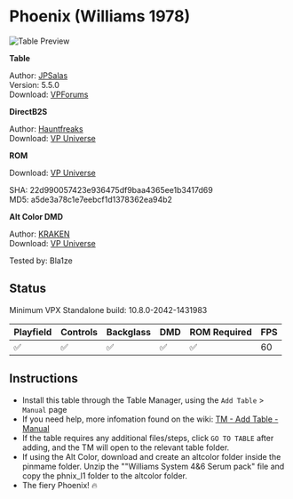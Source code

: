 # Phoenix (Williams 1978)

![Table Preview](../../images/vpx-phoenix.png)

**Table**

Author: [JPSalas](https://www.vpforums.org/index.php?showuser=277)  
Version: 5.5.0  
Download: [VPForums](https://www.vpforums.org/index.php?app=downloads&showfile=16456)

**DirectB2S**

Author: [Hauntfreaks](https://vpuniverse.com/profile/5216-hauntfreaks/)  
Download: [VP Universe](https://vpuniverse.com/files/file/21369-phoenix-williams-1978-b2s/)

**ROM**

Download: [VP Universe](https://vpuniverse.com/files/file/4744-phoenix-l-1/)  

SHA: 22d990057423e936475df9baa4365ee1b3417d69  
MD5: a5de3a78c1e7eebcf1d1378362ea94b2

**Alt Color DMD**

Author: [KRAKEN](https://vpuniverse.com/profile/24633-odinbolt/)  
Download: [VP Universe](https://vpuniverse.com/files/file/22901-williams-system-46-serum-pack/)

Tested by: Bla1ze

## Status 

Minimum VPX Standalone build: 10.8.0-2042-1431983

| Playfield | Controls | Backglass | DMD | ROM Required | FPS | 
|-----------|----------|-----------|-----|--------------|-----|
| :white_check_mark: | :white_check_mark: | :white_check_mark: | :white_check_mark: | :white_check_mark: | 60 |

## Instructions

- Install this table through the Table Manager, using the `Add Table` > `Manual` page
- If you need help, more infomation found on the wiki: [TM - Add Table - Manual](https://github.com/LegendsUnchained/vpx-standalone-alp4k/wiki/%5B04%5D-%F0%9F%A7%A1-TM-%E2%80%90-Other-Features#add-table---manual)
- If the table requires any additional files/steps, click `GO TO TABLE` after adding, and the TM will open to the relevant table folder.
- If using the Alt Color, download and create an altcolor folder inside the pinmame folder. Unzip the ""Williams System 4&6 Serum pack" file and copy the phnix_l1 folder to the altcolor folder.
- The fiery Phoenix! 🔥

